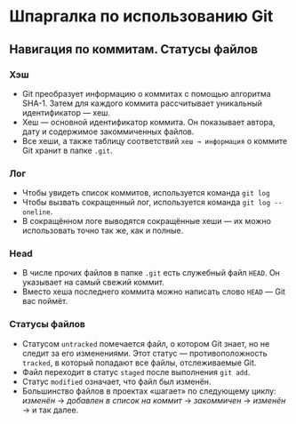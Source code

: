 # Шпаргалка по использованию Git
## Навигация по коммитам. Статусы файлов
### Хэш
* Git преобразует информацию о коммитах с помощью алгоритма SHA-1. Затем для каждого коммита рассчитывает уникальный идентификатор — хеш.
* Хеш — основной идентификатор коммита. Он показывает автора, дату и содержимое закоммиченных файлов.
* Все хеши, а также таблицу соответствий `хеш → информация` о коммите Git хранит в папке `.git`.
### Лог
* Чтобы увидеть список коммитов, используется команда `git log`
* Чтобы вызвать сокращенный лог, используется команда `git log --oneline`.
* В сокращённом логе выводятся сокращённые хеши — их можно использовать точно так же, как и полные.
### Head
* В числе прочих файлов в папке `.git` есть служебный файл `HEAD`. Он указывает на самый свежий коммит.
* Вместо хеша последнего коммита можно написать слово `HEAD` — Git вас поймёт.
### Статусы файлов
* Статусом `untracked` помечается файл, о котором Git знает, но не следит за его изменениями. Этот статус — противоположность `tracked`, в который попадают все файлы, отслеживаемые Git.
* Файл переходит в статус `staged` после выполнения `git add`.
* Статус `modified` означает, что файл был изменён.
* Большинство файлов в проектах «шагает» по следующему циклу: *изменён* → _добавлен в список на коммит_ → *закоммичен* → _изменён_ → и так далее.
